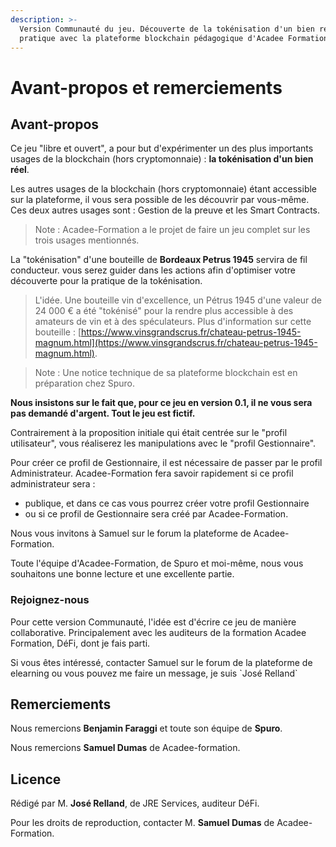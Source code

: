 ```yaml
---
description: >-
  Version Communauté du jeu. Découverte de la tokénisation d'un bien réel par
  pratique avec la plateforme blockchain pédagogique d'Acadee Formation.
---
```


# Avant-propos et remerciements

## Avant-propos

Ce jeu "libre et ouvert", a pour but d'expérimenter un des plus importants usages de la blockchain (hors cryptomonnaie) : **la tokénisation d'un bien réel**.

Les autres usages de la blockchain (hors cryptomonnaie) étant accessible sur la plateforme, il vous sera possible de les découvrir par vous-même. Ces deux autres usages sont : Gestion de la preuve et les Smart Contracts.

> Note : Acadee-Formation a le projet de faire un jeu complet sur les trois usages mentionnés.

La "tokénisation" d'une bouteille de **Bordeaux Petrus 1945** servira de fil conducteur. vous serez guider dans les actions afin d'optimiser votre découverte pour la pratique de la tokénisation.

> L'idée. Une bouteille vin d'excellence, un Pétrus 1945 d'une valeur de 24 000 € a été "tokénisé" pour la rendre plus accessible à des amateurs de vin et à des spéculateurs. Plus d'information sur cette bouteille : [https://www.vinsgrandscrus.fr/chateau-petrus-1945-magnum.html](https://www.vinsgrandscrus.fr/chateau-petrus-1945-magnum.html).

> Note : Une notice technique de sa plateforme blockchain est en préparation chez Spuro.

**Nous insistons sur le fait que, pour ce jeu en version 0.1, il ne vous sera pas demandé d'argent. Tout le jeu est fictif.**

Contrairement à la proposition initiale qui était centrée sur le "profil utilisateur", vous réaliserez les manipulations avec le "profil Gestionnaire".

Pour créer ce profil de Gestionnaire, il est nécessaire de passer par le profil Administrateur. Acadee-Formation fera savoir rapidement si ce profil administrateur sera :

* publique, et dans ce cas vous pourrez créer votre profil Gestionnaire
* ou si ce profil de Gestionnaire sera créé par Acadee-Formation.

Nous vous invitons à Samuel sur le forum la plateforme de Acadee-Formation.

Toute l'équipe d'Acadee-Formation, de Spuro et moi-même, nous vous souhaitons une bonne lecture et une excellente partie.

### Rejoignez-nous

Pour cette version Communauté, l'idée est d'écrire ce jeu de manière collaborative. Principalement avec les auditeurs de la formation Acadee Formation, DéFi, dont je fais parti.

Si vous êtes intéressé, contacter Samuel sur le forum de la plateforme de elearning ou vous pouvez me faire un message, je suis \`José Relland\`

## Remerciements

Nous remercions **Benjamin Faraggi** et toute son équipe de **Spuro**.

Nous remercions **Samuel Dumas** de Acadee-formation.

## Licence

Rédigé par M. **José Relland**, de JRE Services, auditeur DéFi.

Pour les droits de reproduction, contacter M. **Samuel Dumas** de Acadee-Formation.
